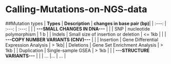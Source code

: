 # Calling-Mutations-on-NGS-data

##Mutation types
| **Types** | **Description** | **changes in base pair (bp)**|
| :---: | :---: | :---: |
|  | **---SMALL CHANGES IN DNA---** |  |
| SNP | nucleotide polymorphism | 1 b |
| Indels | Small size of insertion or deletion | <= 1kb |
|  | **---COPY NUMBER VARIANTS (CNV)---** |  |
| Insertion | Gene Differential Expression Analysis | > 1kb|
| Deletions | Gene Set Enrichment Analysis | > 1kb |
| Duplication | Single-sample GSEA | > 1kb |
|  | **---STRUCTURE VARIANTS---** |  |
| ... |... | ... |
